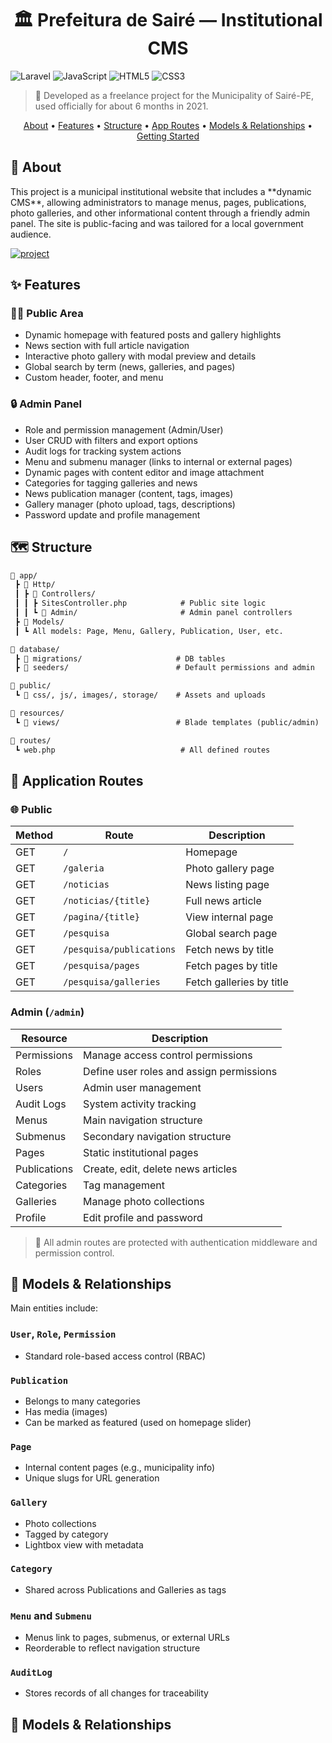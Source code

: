<h1 align="center" style="font-weight: bold;">🏛️ Prefeitura de Sairé — Institutional CMS</h1>

![Laravel](https://img.shields.io/badge/laravel-%23FF2D20.svg?style=for-the-badge&logo=laravel&logoColor=white)
![JavaScript](https://img.shields.io/badge/javascript-%23000000.svg?style=for-the-badge&logo=javascript)
![HTML5](https://img.shields.io/badge/html5-%23E34F26.svg?style=for-the-badge&logo=html5&logoColor=white)
![CSS3](https://img.shields.io/badge/css3-%231572B6.svg?style=for-the-badge&logo=css3&logoColor=white)

> 📍 Developed as a freelance project for the Municipality of Sairé-PE, used officially for about 6 months in 2021.

<p align="center">
  <a href="#about">About</a> •
  <a href="#features">Features</a> •
  <a href="#structure">Structure</a> • 
  <a href="#routes">App Routes</a> • 
  <a href="#models--relationships">Models & Relationships</a> •
  <a href="#started">Getting Started</a>
</p>

<h2 id="about">📌 About</h2>

<p>
This project is a municipal institutional website that includes a **dynamic CMS**, allowing administrators to manage menus, pages, publications, photo galleries, and other informational content through a friendly admin panel. The site is public-facing and was tailored for a local government audience.
</p>

[![project](https://img.shields.io/badge/📱Visit_this_project-000?style=for-the-badge&logo=project)](https://byissa.tech/)


<h2 id="features">✨ Features</h2>

### 🧑‍💼 Public Area

- Dynamic homepage with featured posts and gallery highlights
- News section with full article navigation
- Interactive photo gallery with modal preview and details
- Global search by term (news, galleries, and pages)
- Custom header, footer, and menu

### 🔒 Admin Panel

- Role and permission management (Admin/User)
- User CRUD with filters and export options
- Audit logs for tracking system actions
- Menu and submenu manager (links to internal or external pages)
- Dynamic pages with content editor and image attachment
- Categories for tagging galleries and news
- News publication manager (content, tags, images)
- Gallery manager (photo upload, tags, descriptions)
- Password update and profile management

<h2 id="features">🗺️ Structure</h2>

```txt
📁 app/
 ┣ 📂 Http/
 ┃ ┣ 📂 Controllers/
 ┃ ┃ ┣ SitesController.php            # Public site logic
 ┃ ┃ ┗ 📂 Admin/                       # Admin panel controllers
 ┣ 📂 Models/
 ┃ ┗ All models: Page, Menu, Gallery, Publication, User, etc.

📁 database/
 ┣ 📂 migrations/                     # DB tables
 ┣ 📂 seeders/                        # Default permissions and admin

📁 public/
 ┗ 📂 css/, js/, images/, storage/    # Assets and uploads

📁 resources/
 ┗ 📂 views/                          # Blade templates (public/admin)

📁 routes/
 ┗ web.php                            # All defined routes
 ```

 <h2 id="routes">📍 Application Routes</h2>

 ### 🌐 Public

| Method | Route                              | Description                             |
|--------|-------------------------------------|-----------------------------------------|
| GET    | `/`                                 | Homepage                                 |
| GET    | `/galeria`                          | Photo gallery page                       |
| GET    | `/noticias`                         | News listing page                        |
| GET    | `/noticias/{title}`                 | Full news article                        |
| GET    | `/pagina/{title}`                   | View internal page                       |
| GET    | `/pesquisa`                         | Global search page                       |
| GET    | `/pesquisa/publications`            | Fetch news by title                      |
| GET    | `/pesquisa/pages`                   | Fetch pages by title                     |
| GET    | `/pesquisa/galleries`               | Fetch galleries by title                 |

### Admin (`/admin`)

| Resource      | Description                            |
|---------------|----------------------------------------|
| Permissions   | Manage access control permissions      |
| Roles         | Define user roles and assign permissions |
| Users         | Admin user management                  |
| Audit Logs    | System activity tracking               |
| Menus         | Main navigation structure              |
| Submenus      | Secondary navigation structure         |
| Pages         | Static institutional pages             |
| Publications  | Create, edit, delete news articles     |
| Categories    | Tag management                         |
| Galleries     | Manage photo collections               |
| Profile       | Edit profile and password              |

> 🔐 All admin routes are protected with authentication middleware and permission control.


<h2 id="models--relationships">🧱 Models & Relationships</h2>

Main entities include:

### `User`, `Role`, `Permission`

- Standard role-based access control (RBAC)

### `Publication`

- Belongs to many categories
- Has media (images)
- Can be marked as featured (used on homepage slider)

### `Page`

- Internal content pages (e.g., municipality info)
- Unique slugs for URL generation

### `Gallery`

- Photo collections
- Tagged by category
- Lightbox view with metadata

### `Category`

- Shared across Publications and Galleries as tags

### `Menu` and `Submenu`

- Menus link to pages, submenus, or external URLs
- Reorderable to reflect navigation structure

### `AuditLog`

- Stores records of all changes for traceability

<h2 id="models--relationships">🧱 Models & Relationships</h2>

